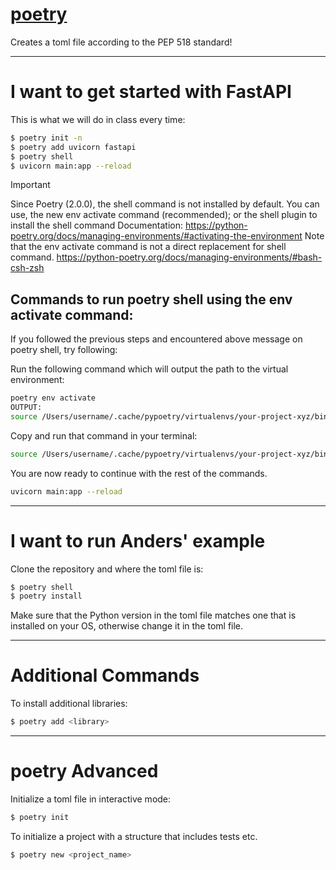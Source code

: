 # [poetry](https://python-poetry.org/)

Creates a toml file according to the PEP 518 standard!

---

# I want to get started with FastAPI

This is what we will do in class every time:

```bash
$ poetry init -n
$ poetry add uvicorn fastapi
$ poetry shell
$ uvicorn main:app --reload
```

> [!IMPORTANT]
> Since Poetry (2.0.0), the shell command is not installed by default. You can use,
> the new env activate command (recommended); or the shell plugin to install the shell command
> Documentation: https://python-poetry.org/docs/managing-environments/#activating-the-environment
> Note that the env activate command is not a direct replacement for shell command.
> https://python-poetry.org/docs/managing-environments/#bash-csh-zsh


## Commands to run poetry shell using the env activate command:

If you followed the previous steps and encountered above message on poetry shell, try following:

Run the following command which will output the path to the virtual environment:
```bash
poetry env activate
OUTPUT:
source /Users/username/.cache/pypoetry/virtualenvs/your-project-xyz/bin/activate
```

Copy and run that command in your terminal:
```bash
source /Users/username/.cache/pypoetry/virtualenvs/your-project-xyz/bin/activate
```

You are now ready to continue with the rest of the commands.

```bash
uvicorn main:app --reload
```

---

# I want to run Anders' example


Clone the repository and where the toml file is:

```bash
$ poetry shell
$ poetry install
```

Make sure that the Python version in the toml file matches one that is installed on your OS, otherwise change it in the toml file. 


---

# Additional Commands

To install additional libraries:

```bash
$ poetry add <library>
```


---


# poetry Advanced

Initialize a toml file in interactive mode:

```bash
$ poetry init
```

To initialize a project with a structure that includes tests etc.

```bash
$ poetry new <project_name>
```

